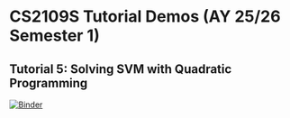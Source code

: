 # CS2109S Tutorial Demos (AY 25/26 Semester 1)

## Tutorial 5: Solving SVM with Quadratic Programming

[![Binder](https://mybinder.org/badge_logo.svg)](https://mybinder.org/v2/gh/benson1029/cs2109s-demos/HEAD?urlpath=%2Fdoc%2Ftree%2Ftut05_svm.ipynb)
